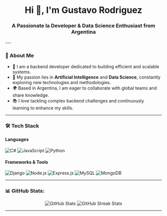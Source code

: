 <h1 align="center">Hi 👋, I'm Gustavo Rodriguez</h1>
<h3 align="center">A Passionate Ia Developer & Data Science Enthusiast from Argentina</h3>
---

### 💬 About Me

- 🚀 I am a backend developer dedicated to building efficient and scalable systems.
- 🤖 My passion lies in **Artificial Intelligence** and **Data Science**, constantly exploring new technologies and methodologies.
- 🌍 Based in Argentina, I am eager to collaborate with global teams and share knowledge.
- 📚 I love tackling complex backend challenges and continuously learning to enhance my skills.

---

### 🛠️ Tech Stack

#### Languages
<p>
  <img src="https://img.shields.io/badge/C%23-239120?style=for-the-badge&logo=c-sharp&logoColor=white" alt="C#" />
  <img src="https://img.shields.io/badge/JavaScript-F7DF1E?style=for-the-badge&logo=javascript&logoColor=black" alt="JavaScript" />
  <img src="https://img.shields.io/badge/Python-3776AB?style=for-the-badge&logo=python&logoColor=white" alt="Python" />
</p>

#### Frameworks & Tools
<p>
  <img src="https://img.shields.io/badge/Django-092E20?style=for-the-badge&logo=django&logoColor=white" alt="Django" />
  <img src="https://img.shields.io/badge/Node.js-339933?style=for-the-badge&logo=nodedotjs&logoColor=white" alt="Node.js" />
  <img src="https://img.shields.io/badge/Express.js-404D59?style=for-the-badge" alt="Express.js" />
  <img src="https://img.shields.io/badge/MySQL-4479A1?style=for-the-badge&logo=mysql&logoColor=white" alt="MySQL" />
  <img src="https://img.shields.io/badge/MongoDB-47A248?style=for-the-badge&logo=mongodb&logoColor=white" alt="MongoDB" />
</p>

---

### 📊 GitHub Stats:

<p align="center">
  <img src="https://github-readme-stats.vercel.app/api?username=gustavodev&show_icons=true&theme=radical" alt="GitHub Stats" />
  <img src="https://github-readme-streak-stats.herokuapp.com/?user=gustavodev&theme=radical" alt="GitHub Streak Stats" />
</p>

---
